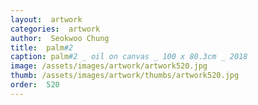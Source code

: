 ```yaml
---
layout:  artwork
categories:  artwork
author:  Seokwoo Chung
title:  palm#2
caption: palm#2 _ oil on canvas _ 100 x 80.3cm _ 2018
image: /assets/images/artwork/artwork520.jpg
thumb: /assets/images/artwork/thumbs/artwork520.jpg
order:  520
---
```

